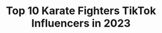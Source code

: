 ---
title: Top 10 Karate Fighters TikTok Influencers in 2023
description: >-
  Find top karate fighters TikTok influencers in 2023. Most popular hashtags: #knife #kickbox #athlet #fighter.
platform: TikTok
hits: 1
text_top: See the most popular TikTok accounts on inBeat.
text_bottom: Our database holds 1 TikTok influencers like this for you to work with.
profiles:
  - username: "davit_vardumyan"
    fullname: >-
      user5644895989634
    bio: >-
      follow my instagram @davit_vardumyan
    location: "Armenia"
    followers: 53100
    engagement: 529
    commentsToLikes: 0.011051
    id: cka666ws0g01e0i78g5h0r2dm
    verified: false
    hashtags: "#kungfu, #shotokan, #wushu, #sport"
---